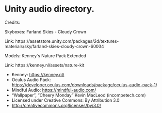 # Unity audio directory.

<p>
<p>Credits:</p>
<p>Skyboxes: Farland Skies - Cloudy Crown</p>
<p>Link: https://assetstore.unity.com/packages/2d/textures-materials/sky/farland-skies-cloudy-crown-60004</p>
<p>Models: Kenney's Nature Pack Extended</p>
<p>Link: https://kenney.nl/assets/nature-kit</p>
</p>

* Kenney: https://kenney.nl/
* Oculus Audio Pack: https://developer.oculus.com/downloads/package/oculus-audio-pack-1/
* Mindful Audio: https://mindful-audio.com/
* “Wallpaper”, “Cheery Monday” Kevin MacLeod (incompetech.com)
* Licensed under Creative Commons: By Attribution 3.0
* http://creativecommons.org/licenses/by/3.0/